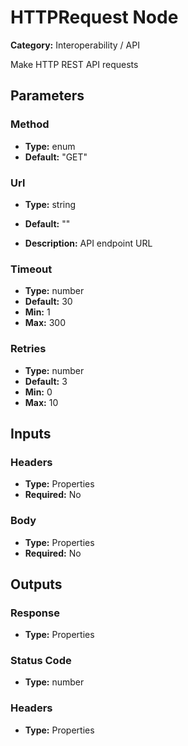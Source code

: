 
# HTTPRequest Node

**Category:** Interoperability / API

Make HTTP REST API requests

## Parameters


### Method
- **Type:** enum
- **Default:** "GET"





### Url
- **Type:** string
- **Default:** ""


- **Description:** API endpoint URL


### Timeout
- **Type:** number
- **Default:** 30
- **Min:** 1
- **Max:** 300



### Retries
- **Type:** number
- **Default:** 3
- **Min:** 0
- **Max:** 10



## Inputs


### Headers
- **Type:** Properties
- **Required:** No



### Body
- **Type:** Properties
- **Required:** No



## Outputs


### Response
- **Type:** Properties



### Status Code
- **Type:** number



### Headers
- **Type:** Properties




